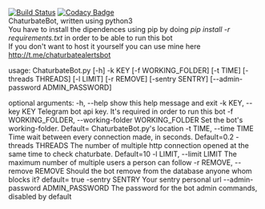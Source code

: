 [![Build Status](https://travis-ci.org/fuomag9/ChaturbateBot.svg?branch=master)](https://travis-ci.org/fuomag9/ChaturbateBot)
[![Codacy Badge](https://api.codacy.com/project/badge/Grade/3bab44d73eb5417da2c650ebdb12050f)](https://www.codacy.com/app/fuomag9/ChaturbateBot?utm_source=github.com&amp;utm_medium=referral&amp;utm_content=fuomag9/ChaturbateBot&amp;utm_campaign=Badge_Grade)
<br>
ChaturbateBot, written using python3<br>
You have to install the dipendences using pip by doing <i>pip install -r requirements.txt</i> in order to be able to run this bot<br>
If you don't want to host it yourself you can use mine here http://t.me/chaturbatealertsbot

usage: ChaturbateBot.py [-h] -k KEY [-f WORKING_FOLDER] [-t TIME]
                        [-threads THREADS] [-l LIMIT] [-r REMOVE]
                        [-sentry SENTRY] [--admin-password ADMIN_PASSWORD]

optional arguments:
  -h, --help            show this help message and exit
  -k KEY, --key KEY     Telegram bot api key. It's required in order to run
                        this bot
  -f WORKING_FOLDER, --working-folder WORKING_FOLDER
                        Set the bot's working-folder. Default=
                        ChaturbateBot.py's location
  -t TIME, --time TIME  Time wait between every connection made, in seconds.
                        Default=0.2
  -threads THREADS      The number of multiple http connection opened at the
                        same time to check chaturbate. Default=10
  -l LIMIT, --limit LIMIT
                        The maximum number of multiple users a person can
                        follow
  -r REMOVE, --remove REMOVE
                        Should the bot remove from the database anyone whom
                        blocks it? default= true
  -sentry SENTRY        Your sentry personal url
  --admin-password ADMIN_PASSWORD
                        The password for the bot admin commands, disabled by
                        default